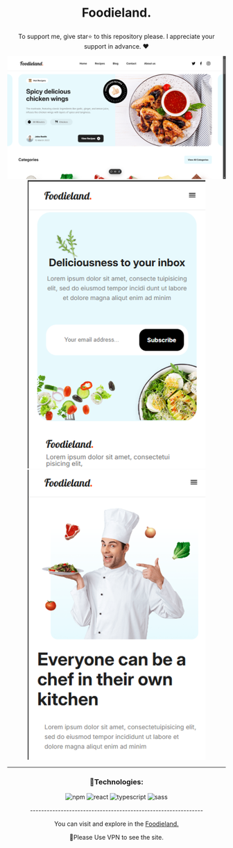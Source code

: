

# <p align="center" color="#eb5e28">Foodieland.</p>

<p align="center">To support me, give star⭐ to this repository please.
I appreciate your support in advance. ❤</p>

<img src="public/readme.png"/>
<section width="100%" display="flex" align="center" justify-content="center" gap="2rem">
  <img src="public/Screenshot (206).png" width="410"/>
  <img src="public/Screenshot (207).png" width="410"/>
</section>

<hr/>

### <p align="center">🔧Technologies:</p>
<div align="center" >
  
![npm](https://img.shields.io/badge/npm-c8f5ff?style=for-the-badge&logo=npm&logoColor=303030)
![react](https://img.shields.io/badge/react-c8f5ff?style=for-the-badge&logo=react&logoColor=303030)
![typescript](https://img.shields.io/badge/typescript-c8f5ff?style=for-the-badge&logo=typescript&logoColor=303030)
![sass](https://img.shields.io/badge/sass-c8f5ff?style=for-the-badge&logo=sass&logoColor=303030)
  
</div>

<p align="center">--------------------------------------------------------------</p>
  
<p align="center">You can visit and explore in the <a href="https://foodieland-sass-project.vercel.app/" target="_blank">Foodieland.</a></p>
<p align="center">📌Please Use VPN to see the site.</p>
